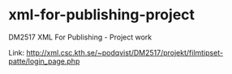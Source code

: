 # xml-for-publishing-project
DM2517 XML For Publishing - Project work

Link: http://xml.csc.kth.se/~podqvist/DM2517/projekt/filmtipset-patte/login_page.php
